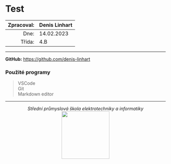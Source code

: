 # Test
| Zpracoval: | Denis Linhart |
| ---------: | ------------- |
|       Dne: | 14.02.2023    |
|     Třída: | 4.B           |
<hr>

**GitHub:** <https://github.com/denis-linhart>

### Použité programy
>   VSCode  
>   Git  
>   Markdown editor
<hr>

<div style="text-align: center;">

*Střední průmyslová škola elektrotechniky a informatiky*
<img src="https://www.spsemoh.cz/logos/spsei-vektor-barevne.svg" style="width: 150px; height: auto;">
</div>
